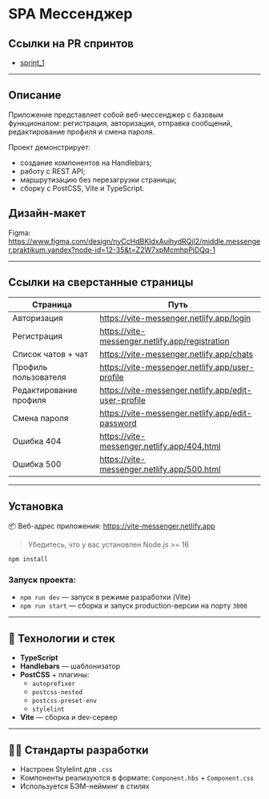 # SPA Мессенджер

## Ссылки на PR спринтов

- [sprint_1](https://github.com/MariaShkurko/middle.messenger.praktikum.yandex/pull/3)

---

## Описание

Приложение представляет собой веб-мессенджер с базовым функционалом: регистрация, авторизация, отправка сообщений, редактирование профиля и смена пароля.

Проект демонстрирует:
- создание компонентов на Handlebars;
- работу с REST API;
- маршрутизацию без перезагрузки страницы;
- сборку с PostCSS, Vite и TypeScript.

## Дизайн-макет

Figma: https://www.figma.com/design/nyCcHdBKIdxAuihydRQjl2/middle.messenger.praktikum.yandex?node-id=12-35&t=Z2W7xpMcmhpPjDQq-1

---

## Ссылки на сверстанные страницы

| Страница               | Путь               |
|------------------------|--------------------|
| Авторизация            | https://vite-messenger.netlify.app/login           |
| Регистрация            | https://vite-messenger.netlify.app/registration    |
| Список чатов + чат     | https://vite-messenger.netlify.app/chats           |
| Профиль пользователя   | https://vite-messenger.netlify.app/user-profile    |
| Редактирование профиля | https://vite-messenger.netlify.app/edit-user-profile |
| Смена пароля           | https://vite-messenger.netlify.app/edit-password   |
| Ошибка 404             | https://vite-messenger.netlify.app/404.html        |
| Ошибка 500             | https://vite-messenger.netlify.app/500.html        |

---

## Установка

📦 Веб-адрес приложения: https://vite-messenger.netlify.app

> Убедитесь, что у вас установлен Node.js >= 16

```bash
npm install
```

### Запуск проекта:

- `npm run dev` — запуск в режиме разработки (Vite)
- `npm run start` — сборка и запуск production-версии на порту `3000`

---

## 🧰 Технологии и стек

- **TypeScript**
- **Handlebars** — шаблонизатор
- **PostCSS** + плагины:
  - `autoprefixer`
  - `postcss-nested`
  - `postcss-preset-env`
  - `stylelint`
- **Vite** — сборка и dev-сервер

---

## 🧑‍💻 Стандарты разработки

- Настроен Stylelint для `.css`
- Компоненты реализуются в формате: `Component.hbs` + `Component.css`
- Используется БЭМ-нейминг в стилях
